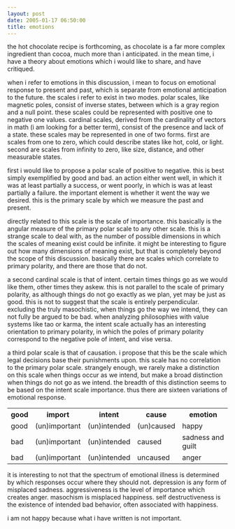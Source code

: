 ```yaml
---
layout: post
date: 2005-01-17 06:50:00
title: emotions
---
```


the hot chocolate recipe is forthcoming, as chocolate is a far more
complex ingredient than cocoa, much more than i anticipated. in the mean
time, i have a theory about emotions which i would like to share, and
have critiqued.

when i refer to emotions in this discussion, i mean to focus on
emotional response to present and past, which is separate from emotional
anticipation to the future. the scales i refer to exist in two modes.
polar scales, like magnetic poles, consist of inverse states, between
which is a gray region and a null point. these scales could be
represented with positive one to negative one values. cardinal scales,
derived from the cardinality of vectors in math (i am looking for a
better term), consist of the presence and lack of a state. these scales
may be represented in one of two forms. first are scales from one to
zero, which could describe states like hot, cold, or light. second are
scales from infinity to zero, like size, distance, and other measurable
states.

first i would like to propose a polar scale of positive to negative.
this is best simply exemplified by good and bad. an action either went
well, in which it was at least partially a success, or went poorly, in
which is was at least partially a failure. the important element is
whether it went the way we desired. this is the primary scale by which we
measure the past and present.

directly related to this scale is the scale of importance. this
basically is the angular measure of the primary polar scale to any other
scale. this is a strange scale to deal with, as the number of possible
dimensions in which the scales of meaning exist could be infinite. it
might be interesting to figure out how many dimensions of meaning exist,
but that is completely beyond the scope of this discussion. basically
there are scales which correlate to primary polarity, and there are
those that do not.

a second cardinal scale is that of intent. certain times things go as we
would like them, other times they askew. this is not parallel to the
scale of primary polarity, as although things do not go exactly as we
plan, yet may be just as good. this is not to suggest that the scale is
entirely perpendicular. excluding the truly masochistic, when things go
the way we intend, they can not fully be argued to be bad. when
analyzing philosophies with value systems like tao or karma, the intent
scale actually has an interesting orientation to primary polarity, in
which the poles of primary polarity correspond to the negative pole of
intent, and vise versa.

a third polar scale is that of causation. i propose that this be the
scale which legal decisions base their punishments upon. this scale has
no correlation to the primary polar scale. strangely enough, we rarely
make a distinction on this scale when things occur as we intend, but
make a broad distinction when things do not go as we intend. the breadth
of this distinction seems to be based on the intent scale importance.
thus there are sixteen variations of emotional response.

<table>
<tr>
  <th>good</th>
  <th>import</th>
  <th>intent</th>
  <th>cause</th>
  <th>emotion</th>
</tr>
<tr>
  <td>good</td>
  <td>(un)important</td>
  <td>(un)intended</td>
  <td>(un)caused</td>
  <td>happy</td>
</tr>
<tr>
  <td>bad</td>
  <td>(un)important</td>
  <td>(un)intended</td>
  <td>caused</td>
  <td>sadness and guilt</td>
</tr>
<tr>
  <td>bad</td>
  <td>(un)important</td>
  <td>(un)intended</td>
  <td>uncaused</td>
  <td>anger</td>
</tr>
</table>

it is interesting to not that the spectrum of emotional illness is
determined by which responses occur where they should not. depression is
any form of misplaced sadness. aggressiveness is the level of importance
which creates anger. masochism is misplaced happiness. self
destructiveness is the existence of intended bad behavior, often
associated with happiness.

i am not happy because what i have written is not important.

